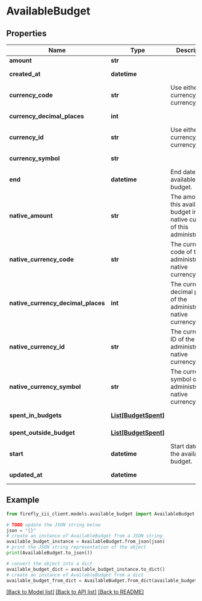 # AvailableBudget


## Properties

Name | Type | Description | Notes
------------ | ------------- | ------------- | -------------
**amount** | **str** |  | 
**created_at** | **datetime** |  | [optional] [readonly] 
**currency_code** | **str** | Use either currency_id or currency_code. | [optional] 
**currency_decimal_places** | **int** |  | [optional] [readonly] 
**currency_id** | **str** | Use either currency_id or currency_code. | [optional] 
**currency_symbol** | **str** |  | [optional] [readonly] 
**end** | **datetime** | End date of the available budget. | 
**native_amount** | **str** | The amount of this available budget in the native currency of this administration. | [optional] 
**native_currency_code** | **str** | The currency code of the administration&#39;s native currency. | [optional] [readonly] 
**native_currency_decimal_places** | **int** | The currency decimal places of the administration&#39;s native currency. | [optional] [readonly] 
**native_currency_id** | **str** | The currency ID of the administration&#39;s native currency. | [optional] [readonly] 
**native_currency_symbol** | **str** | The currency symbol of the administration&#39;s native currency. | [optional] [readonly] 
**spent_in_budgets** | [**List[BudgetSpent]**](BudgetSpent.md) |  | [optional] [readonly] 
**spent_outside_budget** | [**List[BudgetSpent]**](BudgetSpent.md) |  | [optional] [readonly] 
**start** | **datetime** | Start date of the available budget. | 
**updated_at** | **datetime** |  | [optional] [readonly] 

## Example

```python
from firefly_iii_client.models.available_budget import AvailableBudget

# TODO update the JSON string below
json = "{}"
# create an instance of AvailableBudget from a JSON string
available_budget_instance = AvailableBudget.from_json(json)
# print the JSON string representation of the object
print(AvailableBudget.to_json())

# convert the object into a dict
available_budget_dict = available_budget_instance.to_dict()
# create an instance of AvailableBudget from a dict
available_budget_from_dict = AvailableBudget.from_dict(available_budget_dict)
```
[[Back to Model list]](../README.md#documentation-for-models) [[Back to API list]](../README.md#documentation-for-api-endpoints) [[Back to README]](../README.md)


